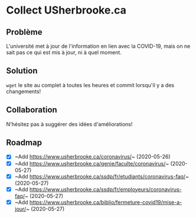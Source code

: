 # Collect USherbrooke.ca

## Problème

L'université met à jour de l'information en lien avec la COVID-19, mais on ne sait pas ce qui est mis à jour, ni à quel moment.

## Solution

`wget` le site au complet à toutes les heures et commit lorsqu'il y a des changements!

## Collaboration

N'hésitez pas à suggérer des idées d'améliorations!

## Roadmap

- [x] ~Add https://www.usherbrooke.ca/coronavirus/~ (2020-05-26)
- [x] ~Add https://www.usherbrooke.ca/genie/faculte/coronavirus/~ (2020-05-27)
- [x] ~Add https://www.usherbrooke.ca/ssdp/fr/etudiants/coronavirus-faq/~ (2020-05-27)
- [x] ~Add https://www.usherbrooke.ca/ssdp/fr/employeurs/coronavirus-faq/~ (2020-05-27)
- [x] ~Add https://www.usherbrooke.ca/biblio/fermeture-covid19/mise-a-jour/~ (2020-05-27)